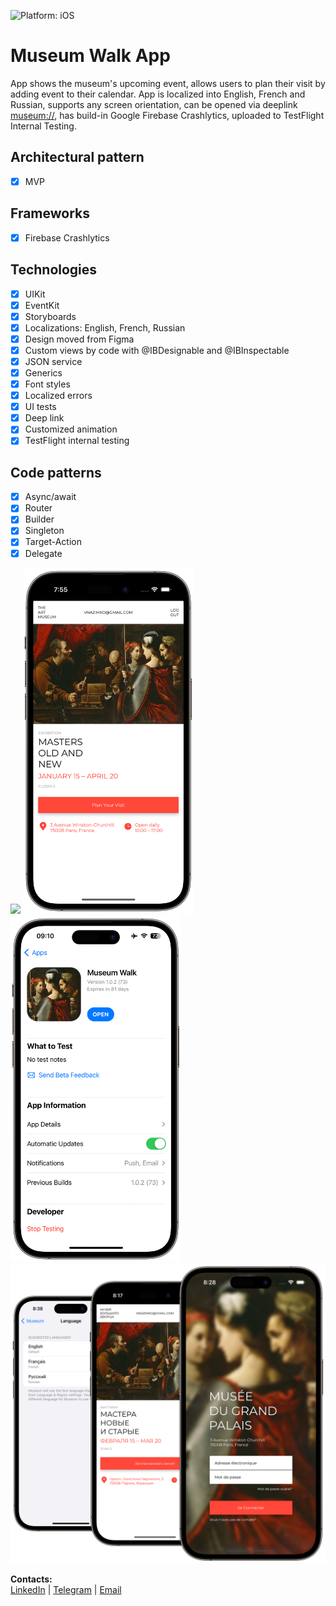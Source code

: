 ![Platform: iOS](https://img.shields.io/badge/Platform-iOS-green.svg)

# Museum Walk App
App shows the museum's upcoming event, allows users to plan their visit by adding event to their calendar. App is localized into English, French and Russian, supports any screen orientation, can be opened via deeplink <museum://>, has build-in Google Firebase Crashlytics, uploaded to TestFlight Internal Testing.

## Architectural pattern
- [x] MVP 

## Frameworks
- [x] Firebase Crashlytics

## Technologies
- [x] UIKit
- [x] EventKit
- [x] Storyboards
- [x] Localizations: English, French, Russian
- [x] Design moved from Figma
- [x] Custom views by code with @IBDesignable and @IBInspectable
- [x] JSON service
- [x] Generics
- [x] Font styles
- [x] Localized errors
- [x] UI tests
- [x] Deep link
- [x] Customized animation
- [x] TestFlight internal testing

## Code patterns
- [x] Async/await
- [x] Router
- [x] Builder
- [x] Singleton
- [x] Target-Action
- [x] Delegate

<img src="Screenshots/LogIn.png" width="273"/> <img src="Screenshots/Main.png" width="273"/> <img src="Screenshots/TestFlight.png" width="273"/> <img src="Screenshots/Localizations.png" width="598"/>

**Contacts:**  
[LinkedIn](https://www.linkedin.com/in/vnazimko "https://www.linkedin.com/in/vnazimko") | [Telegram](https://t.me/Voleno "@Voleno") | [Email](mailto:vnazimko@gmail.com "vnazimko@gmail.com")